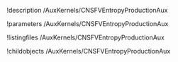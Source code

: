 !description /AuxKernels/CNSFVEntropyProductionAux

!parameters /AuxKernels/CNSFVEntropyProductionAux

!listingfiles /AuxKernels/CNSFVEntropyProductionAux

!childobjects /AuxKernels/CNSFVEntropyProductionAux
